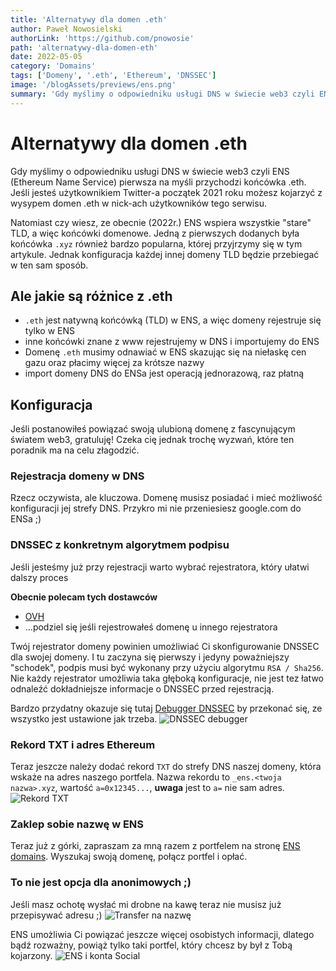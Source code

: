 ```yaml
---
title: 'Alternatywy dla domen .eth'
author: Paweł Nowosielski
authorLink: 'https://github.com/pnowosie'
path: 'alternatywy-dla-domen-eth'
date: 2022-05-05
category: 'Domains'
tags: ['Domeny', '.eth', 'Ethereum', 'DNSSEC']
image: '/blogAssets/previews/ens.png'
summary: 'Gdy myślimy o odpowiedniku usługi DNS w świecie web3 czyli ENS (Ethereum Name Service) pierwsza na myśli przychodzi końcówka .eth.'
---
```


# Alternatywy dla domen .eth

Gdy myślimy o odpowiedniku usługi DNS w świecie web3 czyli ENS (Ethereum Name Service) pierwsza na myśli przychodzi końcówka .eth. Jeśli jesteś użytkownikiem Twitter-a początek 2021 roku możesz kojarzyć z wysypem domen .eth w nick-ach użytkowników tego serwisu.

Natomiast czy wiesz, ze obecnie (2022r.) ENS wspiera wszystkie "stare" TLD, a więc końcówki domenowe. Jedną z pierwszych dodanych była końcówka `.xyz` również bardzo popularna, której przyjrzymy się w tym artykule. Jednak konfiguracja każdej innej domeny TLD będzie przebiegać  w ten sam sposób.

## Ale jakie są różnice z .eth

- `.eth` jest natywną końcówką (TLD) w ENS, a więc domeny rejestruje się tylko w ENS
- inne końcówki znane z www rejestrujemy w DNS i importujemy do ENS
- Domenę `.eth` musimy odnawiać w ENS skazując się na niełaskę cen gazu oraz płacimy więcej za krótsze nazwy
- import domeny DNS do ENSa jest operacją jednorazową, raz płatną

## Konfiguracja

Jeśli postanowiłeś powiązać swoją ulubioną domenę z fascynującym światem web3, gratuluję! Czeka cię jednak trochę wyzwań, które ten poradnik ma na celu złagodzić.

### Rejestracja domeny w DNS

Rzecz oczywista, ale kluczowa. Domenę musisz posiadać i mieć możliwość konfiguracji jej strefy DNS. Przykro mi nie przeniesiesz google.com do ENSa ;)


### DNSSEC z konkretnym algorytmem podpisu

Jeśli jesteśmy już przy rejestracji warto wybrać rejestratora, który ułatwi dalszy proces

**Obecnie polecam tych dostawców**
- [OVH](https://www.ovhcloud.com/pl/domains/)
- ...podziel się jeśli rejestrowałeś domenę u innego rejestratora

Twój rejestrator domeny powinien umożliwiać Ci skonfigurowanie DNSSEC dla swojej domeny.
I tu zaczyna się pierwszy i jedyny poważniejszy "schodek", podpis musi być wykonany przy użyciu algorytmu `RSA / Sha256`. Nie każdy rejestrator umożliwia taka głęboką konfiguracje, nie jest tez łatwo odnaleźć dokładniejsze informacje o DNSSEC przed rejestracją.

Bardzo przydatny okazuje się tutaj [Debugger DNSSEC](https://dnssec-debugger.verisignlabs.com) by przekonać się, ze wszystko jest ustawione jak trzeba.
![DNSSEC debugger](assets/ens-xyz-dns-debugger.jpg)


### Rekord TXT i adres Ethereum

Teraz jeszcze należy dodać rekord `TXT` do strefy DNS naszej domeny, która wskaże na adres naszego portfela.
Nazwa rekordu to `_ens.<twoja nazwa>.xyz`, wartość `a=0x12345...`, **uwaga** jest to `a=` nie sam adres.
![Rekord TXT](assets/ens-xyz-txt-record.jpg)


### Zaklep sobie nazwę w ENS

Teraz już z górki, zapraszam za mną razem z portfelem na stronę [ENS domains](https://app.ens.domains). Wyszukaj swoją domenę, połącz portfel i opłać.


### To nie jest opcja dla anonimowych ;)

Jeśli masz ochotę wysłać mi drobne na kawę teraz nie musisz już przepisywać adresu ;)
![Transfer na nazwę](assets/ens-xyz-metamask-transfers.jpg)

ENS umożliwia Ci powiązać jeszcze więcej osobistych informacji, dlatego bądź rozważny, powiąż tylko taki portfel, który chcesz by był z Tobą kojarzony.
![ENS i konta Social](assets/ens-xyz-text-records.jpg)

